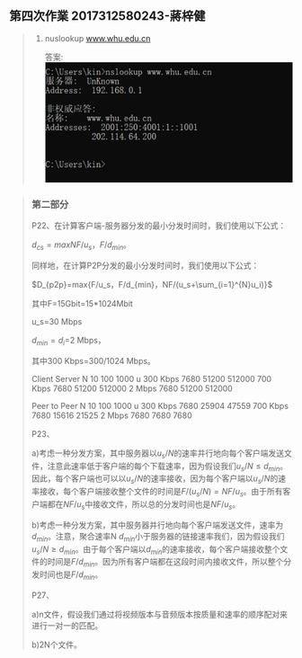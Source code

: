 ## 第四次作業  2017312580243-蔣梓健

> 1. nuslookup www.whu.edu.cn 
>
>    答案: <img src="n.png" width="%">



> ### 第二部分 
>
> P22、在计算客户端-服务器分发的最小分发时间时，我们使用以下公式：
>
> $d_{cs}=max{NF/u_s，F/d_{min}}$。
>
> 同样地，在计算P2P分发的最小分发时间时，我们使用以下公式：
>
> $D_{p2p}=max{F/u_s，F/d_{min}，NF/(u_s+\sum_{i=1}^{N}u_i)}$
>
> 其中F=15Gbit=15*1024Mbit
>
> u_s=30 Mbps
>
> $d_{min}=d_i$=2 Mbps，
>
> 其中300 Kbps=300/1024 Mbps。
>
> Client Server N 10 100 1000 u 300 Kbps 7680 51200 512000 700 Kbps 7680 51200 512000 2 Mbps 7680 51200 512000
>
> Peer to Peer N 10 100 1000 u 300 Kbps 7680 25904 47559 700 Kbps 7680 15616 21525 2 Mbps 7680 7680 7680
>
> P23、
>
> a)考虑一种分发方案，其中服务器以$u_s/N$的速率并行地向每个客户端发送文件，注意此速率低于客户端的每个下载速率，因为假设我们$u_s/N≤d_{min}$。因此，每个客户端也可以以$u_s/N$的速率接收，因为每个客户端以$u_s/N$的速率接收，每个客户端接收整个文件的时间是$F/(u_s/N)=NF/u_s$。由于所有客户端都在$NF/u_s$中接收文件，所以总的分发时间也是$NF/u_s$。
>
> b)考虑一种分发方案，其中服务器并行地向每个客户端发送文件，速率为$d_{min}$。注意，聚合速率N $d_{min}$小于服务器的链接速率我们，因为假设我们$u_s/N≥d_{min}$。由于每个客户端以$d_{min}$的速率接收，每个客户端接收整个文件的时间是$F/d_{min}$。因为所有客户端都在这段时间内接收文件，所以整个分发时间也是$F/d_{min}$。
>
> P27、
>
> a)n文件，假设我们通过将视频版本与音频版本按质量和速率的顺序配对来进行一对一的匹配。
>
> b)2N个文件。





